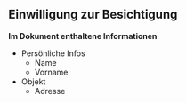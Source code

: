 ## Einwilligung zur Besichtigung 
 
**Im Dokument enthaltene Informationen**
- Persönliche Infos
    -  Name
    -  Vorname
- Objekt
    -  Adresse
